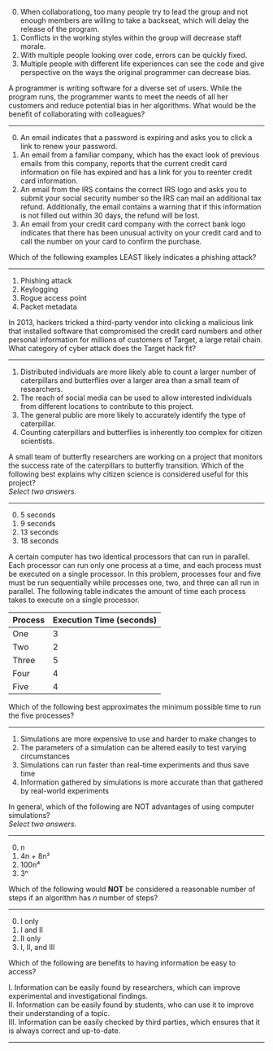 0. When collaborationg, too many people try to lead the group and not enough members are willing to take a backseat, which will delay the release of the program.
0. Conflicts in the working styles within the group will decrease staff morale.
0. With multiple people looking over code, errors can be quickly fixed.
1. Multiple people with different life experiences can see the code and give perspective on the ways the original programmer can decrease bias.

A programmer is writing software for a diverse set of users. While the program runs, the programmer wants to meet the needs of all her customers and reduce potential bias in her algorithms. What would be the benefit of collaborating with colleagues?

---

0. An email indicates that a password is expiring and asks you to click a link to renew your password.  
0. An email from a familiar company, which has the exact look of previous emails from this company, reports that the current credit card information on file has expired and has a link for you to reenter credit card information.  
0. An email from the IRS contains the correct IRS logo and asks you to submit your social security number so the IRS can mail an additional tax refund. Additionally, the email contains a warning that if this information is not filled out within 30 days, the refund will be lost.  
1. An email from your credit card company with the correct bank logo indicates that there has been unusual activity on your credit card and to call the number on your card to confirm the purchase.  

Which of the following examples LEAST likely indicates a phishing attack?

---

1. Phishing attack  
0. Keylogging  
0. Rogue access point  
0. Packet metadata  

In 2013, hackers tricked a third-party vendor into clicking a malicious link that installed software that compromised the credit card numbers and other personal information for millions of customers of Target, a large retail chain. What category of cyber attack does the Target hack fit?

---

1. Distributed individuals are more likely able to count a larger number of caterpillars and butterflies over a larger area than a small team of researchers.  
1. The reach of social media can be used to allow interested individuals from different locations to contribute to this project.  
0. The general public are more likely to accurately identify the type of caterpillar.  
0. Counting caterpillars and butterflies is inherently too complex for citizen scientists.  

A small team of butterfly researchers are working on a project that monitors the success rate of the caterpillars to butterfly transition. Which of the following best explains why citizen science is considered useful for this project?  
*Select two answers.*

---

0. 5 seconds  
0. 9 seconds  
1. 13 seconds  
0. 18 seconds  

A certain computer has two identical processors that can run in parallel. Each processor can run only one process at a time, and each process must be executed on a single processor. In this problem, processes four and five must be run sequentially while processes one, two, and three can all run in parallel. The following table indicates the amount of time each process takes to execute on a single processor.

| Process | Execution Time (seconds) |
|---------|--------------------------|
| One     | 3                        |
| Two     | 2                        |
| Three   | 5                        |
| Four    | 4                        |
| Five    | 4                        |

Which of the following best approximates the minimum possible time to run the five processes?

---

1. Simulations are more expensive to use and harder to make changes to  
0. The parameters of a simulation can be altered easily to test varying circumstances  
0. Simulations can run faster than real-time experiments and thus save time  
1. Information gathered by simulations is more accurate than that gathered by real-world experiments  

In general, which of the following are NOT advantages of using computer simulations?  
*Select two answers.*

---

0. n  
0. 4n + 8n²  
0. 100n⁴  
1. 3ⁿ  

Which of the following would **NOT** be considered a reasonable number of steps if an algorithm has _n_ number of steps?

---

0. I only  
1. I and II  
0. II only  
0. I, II, and III  

Which of the following are benefits to having information be easy to access?

I. Information can be easily found by researchers, which can improve experimental and investigational findings.  
II. Information can be easily found by students, who can use it to improve their understanding of a topic.  
III. Information can be easily checked by third parties, which ensures that it is always correct and up-to-date.

---